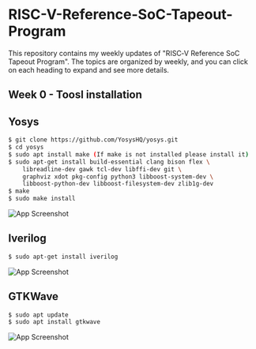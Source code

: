 # RISC-V-Reference-SoC-Tapeout-Program
This repository contains my weekly updates of "RISC‑V Reference SoC Tapeout Program". The topics are organized by weekly, and you can click on each heading to expand and see more details.
## Week 0 - Toosl installation


## Yosys

```bash
$ git clone https://github.com/YosysHQ/yosys.git
$ cd yosys 
$ sudo apt install make (If make is not installed please install it) 
$ sudo apt-get install build-essential clang bison flex \
    libreadline-dev gawk tcl-dev libffi-dev git \
    graphviz xdot pkg-config python3 libboost-system-dev \
    libboost-python-dev libboost-filesystem-dev zlib1g-dev
$ make 
$ sudo make install
```
![App Screenshot](https://via.placeholder.com/468x300?text=App+Screenshot+Here)

## Iverilog

```bash
$ sudo apt-get install iverilog
```
![App Screenshot](https://via.placeholder.com/468x300?text=App+Screenshot+Here)
## GTKWave

```bash
$ sudo apt update
$ sudo apt install gtkwave
```
![App Screenshot](https://via.placeholder.com/468x300?text=App+Screenshot+Here)
